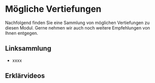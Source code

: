 # Mögliche Vertiefungen
Nachfolgend finden Sie eine Sammlung von möglichen Vertiefungen zu diesen Modul. Gerne nehmen wir auch noch weitere Empfehlungen von Ihnen entgegen.

## Linksammlung
+ xxxx


## Erklärvideos

